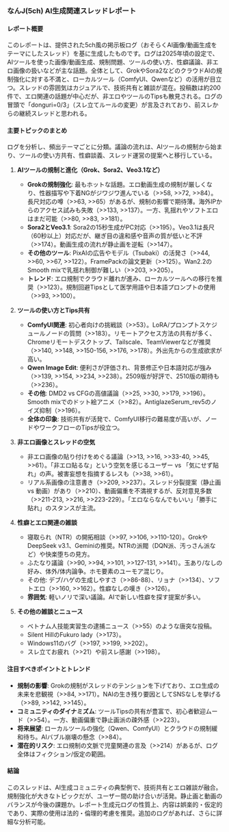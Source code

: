 ### なんJ(5ch) AI生成関連スレッドレポート

#### レポート概要
このレポートは、提供された5ch風の掲示板ログ（おそらくAI画像/動画生成をテーマにしたスレッド）を基に生成したものです。ログは2025年頃の設定で、AIツールを使った画像/動画生成、規制問題、ツールの使い方、性癖議論、非エロ画像の扱いなどが主な話題。全体として、GrokやSora2などのクラウドAIの規制強化に対する不満と、ローカルツール（ComfyUI、Qwenなど）の活用が目立つ。スレッドの雰囲気はカジュアルで、技術共有と雑談が混在。投稿数は約200件で、エロ関連の話題が中心だが、非エロやツールのTipsも散見される。ログの冒頭で「donguri=0/3」（スレ立てルールの変更）が言及されており、前スレからの継続スレッドと思われる。

#### 主要トピックのまとめ
ログを分析し、頻出テーマごとに分類。議論の流れは、AIツールの規制から始まり、ツールの使い方共有、性癖談義、スレッド運営の提案へと移行している。

1. **AIツールの規制と進化（Grok、Sora2、Veo3.1など）**
   - **Grokの規制強化**: 最もホットな話題。エロ動画生成の規制が厳しくなり、性器描写や下着NGがジワジワ進んでいる（>>58, >>72, >>84）。長尺対応の噂（>>63, >>65）があるが、規制の影響で期待薄。海外IPからのアクセス試みも失敗（>>133, >>137）。一方、乳揺れやソフトエロはまだ可能（>>80, >>83, >>181）。
   - **Sora2とVeo3.1**: Sora2の15秒生成がPC対応（>>195）。Veo3.1は長尺（60秒以上）対応だが、継ぎ目の違和感や音声の質が低いと不評（>>174）。動画生成の流れが静止画を逆転（>>147）。
   - **その他のツール**: PixAIの広告やモデル（Tsubaki）の活発さ（>>44, >>60, >>67, >>122）。FramePackの論文更新（>>125）。Wan2.2のSmooth mixで乳揺れ制御が難しい（>>203, >>205）。
   - **トレンド**: エロ規制でクラウド離れが進み、ローカルツールへの移行を推奨（>>123）。規制回避Tipsとして医学用語や日本語プロンプトの使用（>>93, >>100）。

2. **ツールの使い方とTips共有**
   - **ComfyUI関連**: 初心者向けの挑戦談（>>53）。LoRA/プロンプトスケジュールノードの質問（>>183）。リモートアクセス方法の共有が多く、Chromeリモートデスクトップ、Tailscale、TeamViewerなどが推奨（>>140, >>148, >>150-156, >>176, >>178）。外出先からの生成欲求が高い。
   - **Qwen Image Edit**: 便利さが評価され、背景修正や日本語対応が強み（>>139, >>154, >>234, >>238）。2509版が好評で、2510版の期待も（>>236）。
   - **その他**: DMD2 vs CFGの高値議論（>>25, >>30, >>179, >>196）。Smooth mixでのドット絵アニメ（>>82）。AntiglazeSerum_rev5のノイズ抑制（>>196）。
   - **全体の印象**: 技術共有が活発で、ComfyUI移行の難易度が高いが、ノードやワークフローのTipsが役立つ。

3. **非エロ画像とスレッドの空気**
   - 非エロ画像の貼り付けをめぐる議論（>>13, >>16, >>33-40, >>45, >>61）。「非エロ貼るな」という空気を感じるユーザー vs 「気にせず貼れ」の声。被害妄想を指摘するレスも（>>38, >>61）。
   - リアル系画像の注意書き（>>209, >>237）。スレッド分裂提案（静止画 vs 動画）があり（>>210）、動画偏重を不満視するが、反対意見多数（>>211-213, >>216, >>223-229）。「エロならなんでもいい」「勝手に貼れ」のスタンスが主流。

4. **性癖とエロ関連の雑談**
   - 寝取られ（NTR）の開拓相談（>>97, >>106, >>110-120）。GrokやDeepSeek v3.1、Geminiの推奨。NTRの派閥（DQN派、汚っさん派など）や快楽堕ちの見方。
   - ふたなり議論（>>90, >>94, >>101, >>127-131, >>141）。玉あり/なしの好み、体外/体内論争。ホモ要素のユーモア混じり。
   - その他: デブ/ハゲの生成しやすさ（>>86-88）、リョナ（>>134）、ソフトエロ（>>160, >>162）。性癖なしの嘆き（>>126）。
   - **雰囲気**: 軽いノリで深い議論。AIで新しい性癖を探す提案が多い。

5. **その他の雑談とニュース**
   - ベトナム人技能実習生の逮捕ニュース（>>55）のような唐突な投稿。
   - Silent HillのFukuro lady（>>173）。
   - Windows11のバグ（>>197, >>199, >>202）。
   - スレ立てお疲れ（>>21）や前スレ感謝（>>198）。

#### 注目すべきポイントとトレンド
- **規制の影響**: Grokの規制がスレッドのテンションを下げており、エロ生成の未来を悲観視（>>84, >>171）。NAIの生き残り要因としてSNSなしを挙げる（>>89, >>142, >>145）。
- **コミュニティのダイナミズム**: ツールTipsの共有が豊富で、初心者歓迎ムード（>>54）。一方、動画偏重で静止画派の疎外感（>>223）。
- **将来展望**: ローカルツールの強化（Qwen、ComfyUI）とクラウドの規制緩和待ち。AIバブル崩壊の懸念（>>84）。
- **潜在的リスク**: エロ規制の文脈で児童関連の言及（>>214）があるが、ログ全体はフィクション/仮定の範囲。

#### 結論
このスレッドは、AI生成コミュニティの典型例で、技術共有とエロ雑談が融合。規制強化が大きなトピックだが、ユーザー間の助け合いが活発。静止画と動画のバランスが今後の課題か。レポート生成元ログの性質上、内容は娯楽的・仮定的であり、実際の使用は法的・倫理的考慮を推奨。追加のログがあれば、さらに詳細な分析可能。